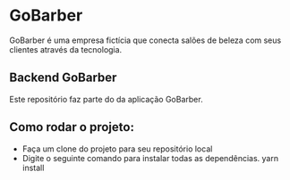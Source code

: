# GoBarber

GoBarber é uma empresa fictícia que conecta salões de beleza com seus clientes através da tecnologia.

## Backend GoBarber

Este repositório faz parte do da aplicação GoBarber.

## Como rodar o projeto:

- Faça um clone do projeto para seu repositório local
- Digite o seguinte comando para instalar todas as dependências. yarn install
